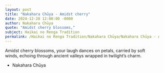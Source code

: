 ```yaml
---
layout: post
title: "Nakahara Chūya - Amidst cherry"
date: 2024-12-28 12:00:00 -0000
author: Nakahara Chūya
quote: "Amidst cherry blossoms,"
subject: Haikai no Renga Tradition
permalink: /Haikai no Renga Tradition/Nakahara Chūya/Nakahara Chūya - Amidst cherry
---
```


Amidst cherry blossoms,
your laugh dances on petals,
carried by soft winds,
echoing through ancient valleys
wrapped in twilight’s charm.

- Nakahara Chūya
